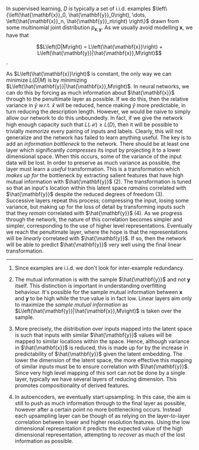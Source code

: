 In supervised learning, $D$ is typically a set of i.i.d. examples $\left\{\left(\hat{\mathbf{x}}_0, \hat{\mathbf{y}}_0\right), \dots, \left(\hat{\mathbf{x}}_n, \hat{\mathbf{y}}_n\right) \right\}$ drawn from some multinomial joint distribution $p_{\mathbf{x}, \mathbf{y}}$. As we usually avoid modelling $\mathbf{x}$, we have that

$$L\left(D|M\right) = L\left(\hat{\mathbf{x}}\right) + L\left(\hat{\mathbf{y}}|\hat{\mathbf{x}},M\right)$$.

As $L\left(\hat{\mathbf{x}}\right)$ is constant, the only way we can minimize $L\left(D|M\right)$ is by minimizing $L\left(\hat{\mathbf{y}}|\hat{\mathbf{x}},M\right)$. In neural networks, we can do this by forcing as much information about $\hat{\mathbf{x}}$ through to the penultimate layer as possible. If we do this, then the relative variance in $\hat{y}$ w.r.t. $\hat{x}$ will be reduced, hence making $\hat{y}$ more predictable, in turn reducing the description length. However, we would be naive to simply allow our network to do this unboundedly. In fact, if we give the network high enough capacity such that $L(\mathcal{M}) \ge L(D)$, then it will be possible to trivially *memorize* every pairing of inputs and labels. Clearly, this will not generalize and the network has failed to learn anything useful. The key is to add an *information bottleneck* to the network. There should be at least one layer which significantly *compresses* its input by projecting it to a lower dimensional space. When this occurs, some of the variance of the input data will be lost. In order to preserve as much variance as possible, the layer must learn a *useful* transformation. This is a transformation which *makes up for* the bottleneck by extracting salient features that have high mutual information with $\hat{\mathbf{y}}$ (2). The transformation is tuned so that an input's location within this latent space *ramains* correlated with $\hat{\mathbf{y}}$ despite the reduced degrees of freedom (3). Successive layers repeat this process; compressing the input, losing some variance, but making up for the loss of detail by transforming inputs such that they *remain* correlated with $\hat{\mathbf{y}}$ (4). As we progress through the network, the nature of this correlation becomes simpler and simpler, corresponding to the use of higher level representations. Eventually we reach the penultimate layer, where the hope is that the representations will be *linearly* correlated with $\hat{\mathbf{y}}$. If so, then the network will be able to predict $\hat{\mathbf{y}}$ very well using the final linear transformation.

---

1. Since examples are i.i.d. we don't look for inter-example redundancy.

2. The mutual information is with the sample $\hat{\mathbf{y}}$ and not $\mathbf{y}$ itself. This distinction is important in understanding overfitting behaviour. It's possible for the sample mutual information between $\mathbf{x}$ and $\mathbf{y}$ to be high while the true value is in fact low. Linear layers aim only to maximize the *sample mutual information* as $L\left(\hat{\mathbf{y}}|\hat{\mathbf{x}},M\right)$ is taken over the sample.

3. More precisely, the distribution over inputs mapped into the latent space is such that inputs with similar $\hat{\mathbf{y}}$ values will be mapped to similar locations within the space. Hence, although variance in $\hat{\mathbf{x}}$ is reduced, this is made up for by the increase in predictability of $\hat{\mathbf{y}}$ given the latent embedding. The lower the dimension of the latent space, the more effective this mapping of similar inputs must be to ensure correlation with $\hat{\mathbf{y}}$. Since very high level mapping of this sort can not be done by a single layer, typically we have several layers of reducing dimension. This promotes compositionality of derived features.

4. In autoencoders, we eventually start upsampling. In this case, the aim is still to push as much information through to the final layer as possible, however after a certain point no more bottlenecking occurs. Instead each upsampling layer can be though of as relying on the layer-to-layer correlation between lower and higher resolution features. Using the low dimensional representation it predicts the expected value of the high dimensional representation, attempting to *recover* as much of the lost information as possible. 
